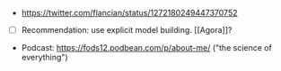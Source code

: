 - https://twitter.com/flancian/status/1272180249447370752
- [ ] Recommendation: use explicit model building. [[Agora]]?
- Podcast: https://fods12.podbean.com/p/about-me/ ("the science of everything")
